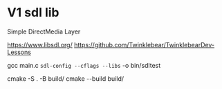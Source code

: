 # V1 sdl lib

Simple DirectMedia Layer

https://www.libsdl.org/
https://github.com/Twinklebear/TwinklebearDev-Lessons


gcc main.c `sdl-config --cflags --libs` -o bin/sdltest

cmake -S . -B build/
cmake --build build/